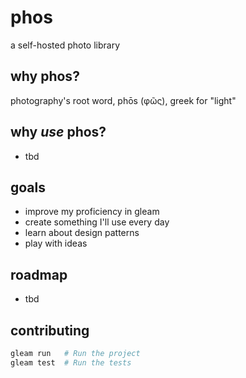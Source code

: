 # phos
a self-hosted photo library

## why phos?
photography's root word, phōs (φῶς), greek for "light"

## why _use_ phos?
* tbd

## goals
* improve my proficiency in gleam
* create something I'll use every day
* learn about design patterns
* play with ideas

## roadmap
* tbd

## contributing
```sh
gleam run   # Run the project
gleam test  # Run the tests
```
